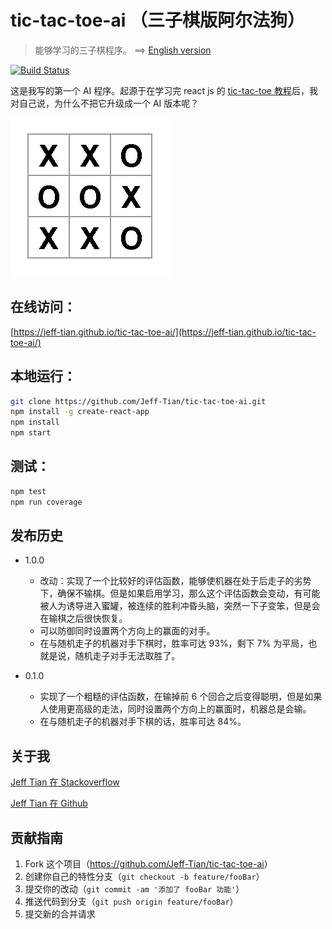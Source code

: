 # tic-tac-toe-ai （三子棋版阿尔法狗）  
> 能够学习的三子棋程序。 ==> [English version](README.en.md)

[![Build Status](https://travis-ci.org/Jeff-Tian/tic-tac-toe-ai.svg?branch=master)](https://travis-ci.org/Jeff-Tian/tic-tac-toe-ai) 

这是我写的第一个 AI 程序。起源于在学习完 react js 的 [tic-tac-toe 教程](https://reactjs.org/tutorial/tutorial.html)后，我对自己说，为什么不把它升级成一个 AI 版本呢？

![截图](public/images/screenshot.png)

## 在线访问：
[https://jeff-tian.github.io/tic-tac-toe-ai/](https://jeff-tian.github.io/tic-tac-toe-ai/)

## 本地运行：
```bash
git clone https://github.com/Jeff-Tian/tic-tac-toe-ai.git
npm install -g create-react-app
npm install
npm start
```

## 测试：
```bash
npm test
npm run coverage
```

## 发布历史

* 1.0.0
    * 改动：实现了一个比较好的评估函数，能够使机器在处于后走子的劣势下，确保不输棋。但是如果启用学习，那么这个评估函数会变动，有可能被人为诱导进入蜜罐，被连续的胜利冲昏头脑，突然一下子变笨，但是会在输棋之后很快恢复。
    * 可以防御同时设置两个方向上的赢面的对手。
    * 在与随机走子的机器对手下棋时，胜率可达 93%，剩下 7% 为平局，也就是说，随机走子对手无法取胜了。

* 0.1.0
    * 实现了一个粗糙的评估函数，在输掉前 6 个回合之后变得聪明，但是如果人使用更高级的走法，同时设置两个方向上的赢面时，机器总是会输。
    * 在与随机走子的机器对手下棋的话，胜率可达 84%。
    
## 关于我
[Jeff Tian 在 Stackoverflow](https://stackoverflow.com/users/769900/jeff-tian)

[Jeff Tian 在 Github](https://github.com/Jeff-Tian)

## 贡献指南

1. Fork 这个项目（<https://github.com/Jeff-Tian/tic-tac-toe-ai>）
2. 创建你自己的特性分支（`git checkout -b feature/fooBar`）
3. 提交你的改动（`git commit -am '添加了 fooBar 功能'`）
4. 推送代码到分支（`git push origin feature/fooBar`）
5. 提交新的合并请求